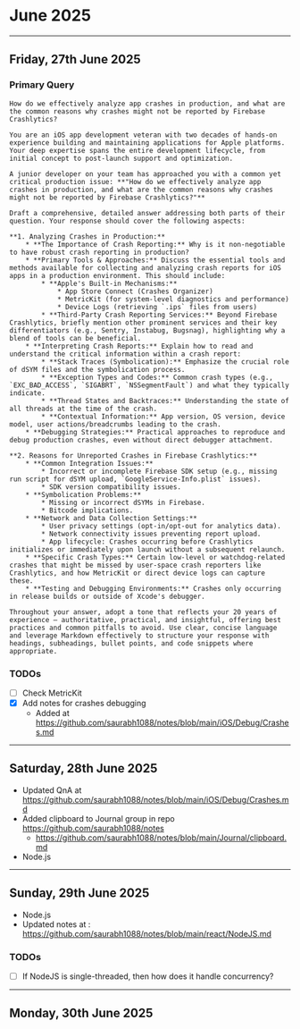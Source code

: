 # June 2025

---

## Friday, 27th June 2025

### Primary Query

`How do we effectively analyze app crashes in production, and what are the common reasons why crashes might not be reported by Firebase Crashlytics?`

```
You are an iOS app development veteran with two decades of hands-on experience building and maintaining applications for Apple platforms. Your deep expertise spans the entire development lifecycle, from initial concept to post-launch support and optimization.

A junior developer on your team has approached you with a common yet critical production issue: **"How do we effectively analyze app crashes in production, and what are the common reasons why crashes might not be reported by Firebase Crashlytics?"**

Draft a comprehensive, detailed answer addressing both parts of their question. Your response should cover the following aspects:

**1. Analyzing Crashes in Production:**
    * **The Importance of Crash Reporting:** Why is it non-negotiable to have robust crash reporting in production?
    * **Primary Tools & Approaches:** Discuss the essential tools and methods available for collecting and analyzing crash reports for iOS apps in a production environment. This should include:
        * **Apple's Built-in Mechanisms:**
            * App Store Connect (Crashes Organizer)
            * MetricKit (for system-level diagnostics and performance)
            * Device Logs (retrieving `.ips` files from users)
        * **Third-Party Crash Reporting Services:** Beyond Firebase Crashlytics, briefly mention other prominent services and their key differentiators (e.g., Sentry, Instabug, Bugsnag), highlighting why a blend of tools can be beneficial.
    * **Interpreting Crash Reports:** Explain how to read and understand the critical information within a crash report:
        * **Stack Traces (Symbolication):** Emphasize the crucial role of dSYM files and the symbolication process.
        * **Exception Types and Codes:** Common crash types (e.g., `EXC_BAD_ACCESS`, `SIGABRT`, `NSSegmentFault`) and what they typically indicate.
        * **Thread States and Backtraces:** Understanding the state of all threads at the time of the crash.
        * **Contextual Information:** App version, OS version, device model, user actions/breadcrumbs leading to the crash.
    * **Debugging Strategies:** Practical approaches to reproduce and debug production crashes, even without direct debugger attachment.

**2. Reasons for Unreported Crashes in Firebase Crashlytics:**
    * **Common Integration Issues:**
        * Incorrect or incomplete Firebase SDK setup (e.g., missing run script for dSYM upload, `GoogleService-Info.plist` issues).
        * SDK version compatibility issues.
    * **Symbolication Problems:**
        * Missing or incorrect dSYMs in Firebase.
        * Bitcode implications.
    * **Network and Data Collection Settings:**
        * User privacy settings (opt-in/opt-out for analytics data).
        * Network connectivity issues preventing report upload.
        * App lifecycle: Crashes occurring before Crashlytics initializes or immediately upon launch without a subsequent relaunch.
    * **Specific Crash Types:** Certain low-level or watchdog-related crashes that might be missed by user-space crash reporters like Crashlytics, and how MetricKit or direct device logs can capture these.
    * **Testing and Debugging Environments:** Crashes only occurring in release builds or outside of Xcode's debugger.

Throughout your answer, adopt a tone that reflects your 20 years of experience – authoritative, practical, and insightful, offering best practices and common pitfalls to avoid. Use clear, concise language and leverage Markdown effectively to structure your response with headings, subheadings, bullet points, and code snippets where appropriate.
```

### TODOs
- [ ] Check MetricKit
- [x] Add notes for crashes debugging
    - Added at https://github.com/saurabh1088/notes/blob/main/iOS/Debug/Crashes.md

---

## Saturday, 28th June 2025

- Updated QnA at https://github.com/saurabh1088/notes/blob/main/iOS/Debug/Crashes.md
- Added clipboard to Journal group in repo https://github.com/saurabh1088/notes
    - https://github.com/saurabh1088/notes/blob/main/Journal/clipboard.md
- Node.js


---

## Sunday, 29th June 2025

- Node.js
- Updated notes at : https://github.com/saurabh1088/notes/blob/main/react/NodeJS.md

### TODOs
- [ ] If NodeJS is single-threaded, then how does it handle concurrency?

---

## Monday, 30th June 2025

